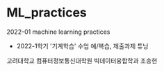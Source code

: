# ML_practices
2022-01 machine learning practices 

- 2022-1학기 '기계학습' 수업 예/복습, 제출과제 튜닝 

고려대학교 컴퓨터정보통신대학원 빅데이터융합학과 조송현
